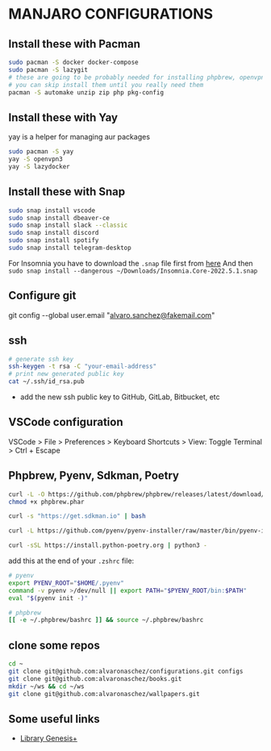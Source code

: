 # MANJARO CONFIGURATIONS

## Install these with Pacman

```zsh
sudo pacman -S docker docker-compose
sudo pacman -S lazygit
# these are going to be probably needed for installing phpbrew, openvpn3, pyenv or others
# you can skip install them until you really need them
pacman -S automake unzip zip php pkg-config
```

## Install these with Yay

yay is a helper for managing aur packages

```zsh
sudo pacman -S yay
yay -S openvpn3
yay -S lazydocker
```

## Install these with Snap

```bash
sudo snap install vscode
sudo snap install dbeaver-ce
sudo snap install slack --classic
sudo snap install discord
sudo snap install spotify
sudo snap install telegram-desktop
```

For Insomnia you have to download the `.snap` file first from [here](https://insomnia.rest/download)
And then `sudo snap install --dangerous ~/Downloads/Insomnia.Core-2022.5.1.snap`

## Configure git

git config --global user.email "alvaro.sanchez@fakemail.com"

## ssh

```zsh
# generate ssh key
ssh-keygen -t rsa -C "your-email-address"
# print new generated public key
cat ~/.ssh/id_rsa.pub
```

- add the new ssh public key to GitHub, GitLab, Bitbucket, etc

## VSCode configuration

VSCode > File > Preferences > Keyboard Shortcuts > View: Toggle Terminal > Ctrl + Escape

## Phpbrew, Pyenv, Sdkman, Poetry

```zsh
curl -L -O https://github.com/phpbrew/phpbrew/releases/latest/download/phpbrew.phar
chmod +x phpbrew.phar

curl -s "https://get.sdkman.io" | bash

curl -L https://github.com/pyenv/pyenv-installer/raw/master/bin/pyenv-installer | bash

curl -sSL https://install.python-poetry.org | python3 - 
```

add this at the end of your `.zshrc` file:

```zsh
# pyenv
export PYENV_ROOT="$HOME/.pyenv"
command -v pyenv >/dev/null || export PATH="$PYENV_ROOT/bin:$PATH"
eval "$(pyenv init -)"

# phpbrew
[[ -e ~/.phpbrew/bashrc ]] && source ~/.phpbrew/bashrc
```

## clone some repos

```bash
cd ~
git clone git@github.com:alvaronaschez/configurations.git configs
git clone git@github.com:alvaronaschez/books.git
mkdir ~/ws && cd ~/ws
git clone git@github.com:alvaronaschez/wallpapers.git
```

## Some useful links

- [Library Genesis+](https://libgen.gs/)
